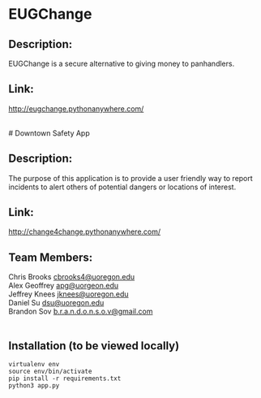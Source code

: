 # EUGChange

## Description:
EUGChange is a secure alternative to giving money to panhandlers.

## Link: 
http://eugchange.pythonanywhere.com/ <br/>

<br/>
# Downtown Safety App

## Description:
The purpose of this application is to provide a user friendly way to report incidents to alert others of potential dangers or locations of interest.

## Link:
http://change4change.pythonanywhere.com/ <br/>


## Team Members: <br/>
Chris Brooks cbrooks4@uoregon.edu<br/>
Alex Geoffrey apg@uorgeon.edu<br/>
Jeffrey Knees jknees@uoregon.edu<br/>
Daniel Su dsu@uoregon.edu<br/>
Brandon Sov b.r.a.n.d.o.n.s.o.v@gmail.com<br/>
<br/>

## Installation (to be viewed locally)
```
virtualenv env
source env/bin/activate
pip install -r requirements.txt
python3 app.py
```
